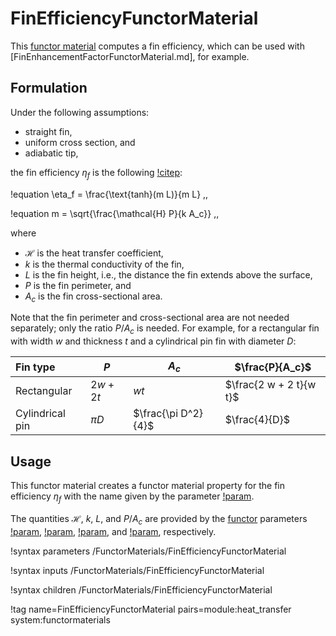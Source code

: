 # FinEfficiencyFunctorMaterial

This [functor material](/FunctorMaterials/index.md) computes a fin efficiency,
which can be used with [FinEnhancementFactorFunctorMaterial.md], for example.

## Formulation

Under the following assumptions:

- straight fin,
- uniform cross section, and
- adiabatic tip,

the fin efficiency $\eta_f$ is the following [!citep](incropera2002):

!equation
\eta_f = \frac{\text{tanh}(m L)}{m L} \,,

!equation
m = \sqrt{\frac{\mathcal{H} P}{k A_c}} \,,

where

- $\mathcal{H}$ is the heat transfer coefficient,
- $k$ is the thermal conductivity of the fin,
- $L$ is the fin height, i.e., the distance the fin extends above the surface,
- $P$ is the fin perimeter, and
- $A_c$ is the fin cross-sectional area.

Note that the fin perimeter and cross-sectional area are not needed separately; only the
ratio $P / A_c$ is needed. For example, for a rectangular fin with width $w$ and thickness $t$
and a cylindrical pin fin with diameter $D$:

| Fin type | $P$ | $A_c$ | $\frac{P}{A_c}$ |
| :- | - | - | - |
| Rectangular | $2 w + 2 t$ | $w t$ | $\frac{2 w + 2 t}{w t}$ |
| Cylindrical pin | $\pi D$ | $\frac{\pi D^2}{4}$ | $\frac{4}{D}$ |

## Usage

This functor material creates a functor material property for the fin efficiency
$\eta_f$ with the name given by the parameter
[!param](/FunctorMaterials/FinEfficiencyFunctorMaterial/fin_efficiency_name).

The quantities $\mathcal{H}$, $k$, $L$, and $P / A_c$ are provided by the [functor](/Functors/index.md)
parameters
[!param](/FunctorMaterials/FinEfficiencyFunctorMaterial/heat_transfer_coefficient),
[!param](/FunctorMaterials/FinEfficiencyFunctorMaterial/thermal_conductivity),
[!param](/FunctorMaterials/FinEfficiencyFunctorMaterial/fin_height), and
[!param](/FunctorMaterials/FinEfficiencyFunctorMaterial/fin_perimeter_area_ratio), respectively.

!syntax parameters /FunctorMaterials/FinEfficiencyFunctorMaterial

!syntax inputs /FunctorMaterials/FinEfficiencyFunctorMaterial

!syntax children /FunctorMaterials/FinEfficiencyFunctorMaterial

!tag name=FinEfficiencyFunctorMaterial pairs=module:heat_transfer system:functormaterials
